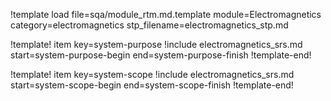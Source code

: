 !template load file=sqa/module_rtm.md.template module=Electromagnetics category=electromagnetics stp_filename=electromagnetics_stp.md

!template! item key=system-purpose
!include electromagnetics_srs.md start=system-purpose-begin end=system-purpose-finish
!template-end!

!template! item key=system-scope
!include electromagnetics_srs.md start=system-scope-begin end=system-scope-finish
!template-end!
